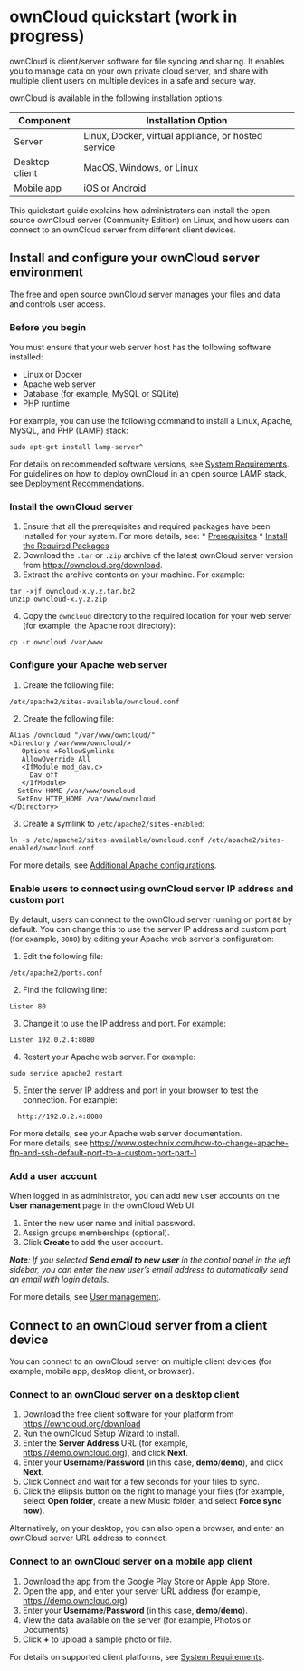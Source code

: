 # ownCloud quickstart (work in progress)

ownCloud is client/server software for file syncing and sharing. It enables you to manage data on your own private cloud server, and share with 
multiple client users on multiple devices in a safe and secure way. 

ownCloud is available in the following installation options: 

| Component      | Installation Option | 
| -------------- | ------------------- |
| Server         | Linux, Docker, virtual appliance, or hosted service |
| Desktop client | MacOS, Windows, or Linux | 
| Mobile app     | iOS or Android | 

This quickstart guide explains how administrators can install the open source ownCloud server (Community Edition) on Linux, and how users can connect 
to an ownCloud server from different client devices. 

## Install and configure your ownCloud server environment
The free and open source ownCloud server manages your files and data and controls user access. 

### Before you begin

You must ensure that your web server host has the following software installed:
- Linux or Docker 
- Apache web server
- Database (for example, MySQL or SQLite)
- PHP runtime

For example, you can use the following command to install a Linux, Apache, MySQL, and PHP (LAMP) stack:
```
sudo apt-get install lamp-server^
```  

For details on recommended software versions, see <a href="https://doc.owncloud.org/server/10.0/admin_manual/installation/system_requirements.html#officially-recommended-supported-options" target="_blank">System Requirements</a>.
For guidelines on how to deploy ownCloud in an open source LAMP stack, see <a href="https://doc.owncloud.org/server/10.0/admin_manual/installation/deployment_recommendations.html" target="_blank">Deployment Recommendations</a>. 

### Install the ownCloud server
  1. Ensure that all the prerequisites and required packages have been installed for your system. For more details, see:
    * <a href="https://doc.owncloud.org/server/10.0/admin_manual/installation/source_installation.html#prerequisites-label" target="_blank">Prerequisites</a>
    * <a href="https://doc.owncloud.org/server/10.0/admin_manual/installation/source_installation.html#install-the-required-packages" target="_blank">Install the Required Packages</a>
  2. Download the `.tar` or `.zip` archive of the latest ownCloud server version from https://owncloud.org/download. 
  3. Extract the archive contents on your machine. For example:
```
tar -xjf owncloud-x.y.z.tar.bz2
unzip owncloud-x.y.z.zip
```   
  4. Copy the `owncloud` directory to the required location for your web server (for example, the Apache root directory):
```
cp -r owncloud /var/www
``` 
     
### Configure your Apache web server
1. Create the following file: 
```
/etc/apache2/sites-available/owncloud.conf
```
2. Create the following file: 
```
Alias /owncloud "/var/www/owncloud/"
<Directory /var/www/owncloud/>
   Options +FollowSymlinks
   AllowOverride All
   <IfModule mod_dav.c>
     Dav off
   </IfModule>
  SetEnv HOME /var/www/owncloud
  SetEnv HTTP_HOME /var/www/owncloud
</Directory>
```
3. Create a symlink to `/etc/apache2/sites-enabled`:
```
ln -s /etc/apache2/sites-available/owncloud.conf /etc/apache2/sites-enabled/owncloud.conf
```
For more details, see 
<a href="https://doc.owncloud.org/server/10.0/admin_manual/installation/source_installation.html#apache-configuration-label" target="_blank">Additional Apache configurations</a>.


### Enable users to connect using ownCloud server IP address and custom port
By default, users can connect to the ownCloud server running on port `80` by default. You can change this to use the server IP address and custom port (for example, `8080`) by editing your Apache web server's configuration:
  1. Edit the following file:
```
/etc/apache2/ports.conf
```  
  2. Find the following line:
```
Listen 80
```  
  3. Change it to use the IP address and port. For example:  
```
Listen 192.0.2.4:8080
```
  4. Restart your Apache web server. For example:
```  
sudo service apache2 restart 
```    
  5. Enter the server IP address and port in your browser to test the connection. For example: 
```  
  http://192.0.2.4:8080
```    
  
For more details, see your Apache web server documentation.  
For more details, see https://www.ostechnix.com/how-to-change-apache-ftp-and-ssh-default-port-to-a-custom-port-part-1


### Add a user account
When logged in as administrator, you can add new user accounts on the **User management** page in the ownCloud Web UI:
  1. Enter the new user name and initial password.
  2. Assign groups memberships (optional).
  3. Click **Create** to add the user account.
  
_**Note**: If you selected **Send email to new user** in the control panel in the left sidebar, you can enter the new user’s email address to 
automatically send an email with login details._

For more details, see <a href="https://doc.owncloud.org/server/10.0/admin_manual/configuration/user/user_configuration.html" target="_blank">User management</a>.  


## Connect to an ownCloud server from a client device
You can connect to an ownCloud server on multiple client devices (for example, mobile app, desktop client, or browser). 

### Connect to an ownCloud server on a desktop client
  1. Download the free client software for your platform from 
     https://owncloud.org/download
  2. Run the ownCloud Setup Wizard to install.
  3. Enter the **Server Address** URL (for example, https://demo.owncloud.org), and click **Next**.
  4. Enter your **Username**/**Password** (in this case, **demo**/**demo**), and click **Next**.
  5. Click Connect and wait for a few seconds for your files to sync.
  6. Click the ellipsis button on the right to manage your files (for example, select **Open folder**, create a new Music folder, and select **Force sync now**).
  
  
Alternatively, on your desktop, you can also open a browser, and enter an ownCloud server URL address to connect. 


### Connect to an ownCloud server on a mobile app client
  1. Download the app from the Google Play Store or Apple App Store.
  2. Open the app, and enter your server URL address (for example, https://demo.owncloud.org)
  3. Enter your **Username**/**Password** (in this case, **demo**/**demo**).
  4. View the data available on the server (for example, Photos or Documents)
  5. Click **+** to upload a sample photo or file.  
  
For details on supported client platforms, 
see <a href="https://doc.owncloud.org/server/10.0/admin_manual/installation/system_requirements.html#officially-recommended-supported-options" target="_blank">System Requirements</a>.

 